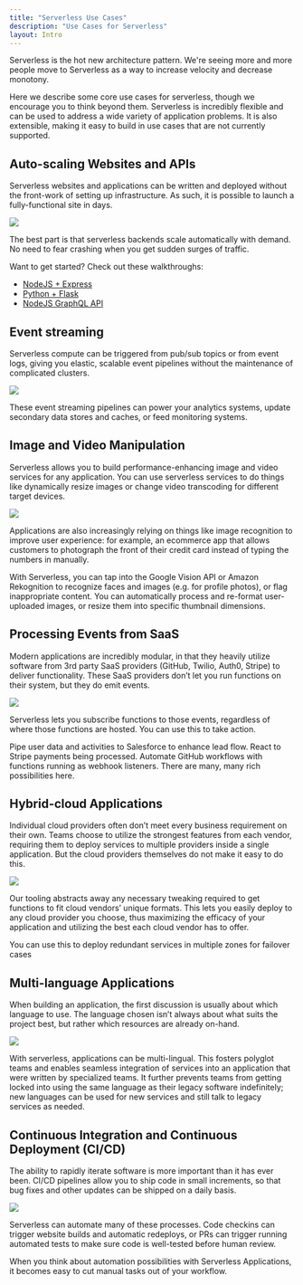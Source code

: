```yaml
---
title: "Serverless Use Cases"
description: "Use Cases for Serverless"
layout: Intro
---
```


Serverless is the hot new architecture pattern. We're seeing more and more people move to Serverless as a way to increase velocity and decrease monotony.

Here we describe some core use cases for serverless, though we encourage you to think beyond them. Serverless is incredibly flexible and can be used to address a wide variety of application problems. It is also extensible, making it easy to build in use cases that are not currently supported.

## Auto-scaling Websites and APIs

Serverless websites and applications can be written and deployed without the front-work of setting up infrastructure. As such, it is possible to launch a fully-functional site in days.

<img class="left" src="https://s3-us-west-2.amazonaws.com/assets.site.serverless.com/logos/other/graphql-logo-200px.png" />

The best part is that serverless backends scale automatically with demand. No need to fear crashing when you get sudden surges of traffic.

Want to get started? Check out these walkthroughs:

- [NodeJS + Express](https://serverless.com/blog/serverless-express-rest-api/)
- [Python + Flask](https://serverless.com/blog/flask-python-rest-api-serverless-lambda-dynamodb/)
- [NodeJS GraphQL API](https://serverless.com/blog/make-serverless-graphql-api-using-lambda-dynamodb/)

## Event streaming

Serverless compute can be triggered from pub/sub topics or from event logs, giving you elastic, scalable event pipelines without the maintenance of complicated clusters.

<img class="right" src="https://s3-us-west-2.amazonaws.com/assets.site.serverless.com/logos/other/graphql-logo-200px.png" />

These event streaming pipelines can power your analytics systems, update secondary data stores and caches, or feed monitoring systems.

## Image and Video Manipulation

Serverless allows you to build performance-enhancing image and video services for any application. You can use serverless services to do things like dynamically resize images or change video transcoding for different target devices.

<img class="left" src="https://s3-us-west-2.amazonaws.com/assets.site.serverless.com/logos/other/graphql-logo-200px.png" />

Applications are also increasingly relying on things like image recognition to improve user experience: for example, an ecommerce app that allows customers to photograph the front of their credit card instead of typing the numbers in manually.

With Serverless, you can tap into the Google Vision API or Amazon Rekognition to recognize faces and images (e.g. for profile photos), or flag inappropriate content. You can automatically process and re-format user-uploaded images, or resize them into specific thumbnail dimensions.

## Processing Events from SaaS

Modern applications are incredibly modular, in that they heavily utilize software from 3rd party SaaS providers (GitHub, Twilio, Auth0, Stripe) to deliver functionality. These SaaS providers don’t let you run functions on their system, but they do emit events.

<img class="right" src="https://s3-us-west-2.amazonaws.com/assets.site.serverless.com/logos/other/graphql-logo-200px.png" />

Serverless lets you subscribe functions to those events, regardless of where those functions are hosted. You can use this to take action.

Pipe user data and activities to Salesforce to enhance lead flow. React to Stripe payments being processed. Automate GitHub workflows with functions running as webhook listeners. There are many, many rich possibilities here.

## Hybrid-cloud Applications

Individual cloud providers often don’t meet every business requirement on their own. Teams choose to utilize the strongest features from each vendor, requiring them to deploy services to multiple providers inside a single application. But the cloud providers themselves do not make it easy to do this.

<img class="left" src="https://s3-us-west-2.amazonaws.com/assets.site.serverless.com/logos/other/graphql-logo-200px.png" />

Our tooling abstracts away any necessary tweaking required to get functions to fit cloud vendors’ unique formats. This lets you easily deploy to any cloud provider you choose, thus maximizing the efficacy of your application and utilizing the best each cloud vendor has to offer.

You can use this to deploy redundant services in multiple zones for failover cases

## Multi-language Applications

When building an application, the first discussion is usually about which language to use. The language chosen isn’t always about what suits the project best, but rather which resources are already on-hand.

<img class="right" src="https://s3-us-west-2.amazonaws.com/assets.site.serverless.com/logos/other/graphql-logo-200px.png" />

With serverless, applications can be multi-lingual. This fosters polyglot teams and enables seamless integration of services into an application that were written by specialized teams. It further prevents teams from getting locked into using the same language as their legacy software indefinitely; new languages can be used for new services and still talk to legacy services as needed.

## Continuous Integration and Continuous Deployment (CI/CD)

The ability to rapidly iterate software is more important than it has ever been. CI/CD pipelines allow you to ship code in small increments, so that bug fixes and other updates can be shipped on a daily basis.

<img class="left" src="https://s3-us-west-2.amazonaws.com/assets.site.serverless.com/logos/other/graphql-logo-200px.png" />

Serverless can automate many of these processes. Code checkins can trigger website builds and automatic redeploys, or PRs can trigger running automated tests to make sure code is well-tested before human review.

When you think about automation possibilities with Serverless Applications, it becomes easy to cut manual tasks out of your workflow.

